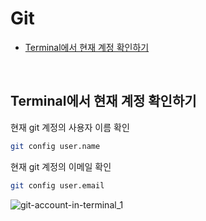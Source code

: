 # Git
- [Terminal에서 현재 계정 확인하기](#git-account-in-terminal)

<br/>

## <a name="git-account-in-terminal"></a> Terminal에서 현재 계정 확인하기

현재 git 계정의 사용자 이름 확인

```bash
git config user.name
```

현재 git 계정의 이메일 확인

```bash
git config user.email
```
![git-account-in-terminal_1](https://user-images.githubusercontent.com/7088950/80298684-ce726080-87c9-11ea-9db2-48b530404493.png)
